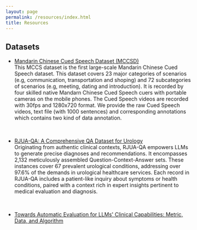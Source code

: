 ```yaml
---
layout: page
permalink: /resources/index.html
title: Resources
---
```


## Datasets
- [Mandarin Chinese Cued Speech Dataset (MCCSD)](https://mccs2023.github.io)
<br>This MCCS dataset is the first large-scale Mandarin Chinese Cued Speech dataset. This dataset covers 23 major categories of scenarios (e.g, communication, transportation and shoping) and 72 subcategories of scenarios (e.g, meeting, dating and introduction). It is recorded by four skilled native Mandarn Chinese Cued Speech cuers with portable cameras on the mobile phones. The Cued Speech videos are recorded with 30fps and 1280x720 format. We provide the raw Cued Speech videos, text file (with 1000 sentences) and corresponding annotations which contains two kind of data annotation.
<br>

- [RJUA-QA: A Comprehensive QA Dataset for Urology](https://github.com/alipay/RJU_Ant_QA)
<br>Originating from authentic clinical contexts, RJUA-QA empowers LLMs to generate precise diagnoses and recommendations. It encompasses 2,132 meticulously assembled Question-Context-Answer sets. These instances cover 67 prevalent urological conditions, addressing over 97.6\% of the demands in urological healthcare services. Each record in RJUA-QA includes a patient-like inquiry about symptoms or health conditions, paired with a context rich in expert insights pertinent to medical evaluation and diagnosis.
<br>

- [Towards Automatic Evaluation for LLMs' Clinical Capabilities: Metric, Data, and Algorithm](https://github.com/Alipay-Med/SPs_benchmark/tree/main)
